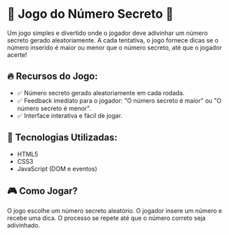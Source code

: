 # 🎲 Jogo do Número Secreto 🎯
Um jogo simples e divertido onde o jogador deve adivinhar um número secreto gerado aleatoriamente. A cada tentativa, o jogo fornece dicas se o número inserido é maior ou menor que o número secreto, até que o jogador acerte!

## 🔥 Recursos do Jogo:
  * ✅ Número secreto gerado aleatoriamente em cada rodada.
  * ✅ Feedback imediato para o jogador: "O número secreto é maior" ou "O número secreto é menor".
  * ✅ Interface interativa e fácil de jogar.

## 🚀 Tecnologias Utilizadas:
* HTML5
* CSS3
* JavaScript (DOM e eventos)

## 🎮 Como Jogar?
O jogo escolhe um número secreto aleatório.
O jogador insere um número e recebe uma dica.
O processo se repete até que o número correto seja adivinhado.

